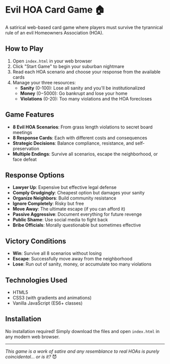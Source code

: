 # Evil HOA Card Game 🏠

A satirical web-based card game where players must survive the tyrannical rule of an evil Homeowners Association (HOA).

## How to Play

1. Open `index.html` in your web browser
2. Click "Start Game" to begin your suburban nightmare
3. Read each HOA scenario and choose your response from the available cards
4. Manage your three resources:
   - **Sanity** (0-100): Lose all sanity and you'll be institutionalized
   - **Money** ($0-$5000): Go bankrupt and lose your home
   - **Violations** (0-20): Too many violations and the HOA forecloses

## Game Features

- **8 Evil HOA Scenarios**: From grass length violations to secret board meetings
- **8 Response Cards**: Each with different costs and consequences
- **Strategic Decisions**: Balance compliance, resistance, and self-preservation
- **Multiple Endings**: Survive all scenarios, escape the neighborhood, or face defeat

## Response Options

- **Lawyer Up**: Expensive but effective legal defense
- **Comply Grudgingly**: Cheapest option but damages your sanity
- **Organize Neighbors**: Build community resistance
- **Ignore Completely**: Risky but free
- **Move Away**: The ultimate escape (if you can afford it)
- **Passive Aggressive**: Document everything for future revenge
- **Public Shame**: Use social media to fight back
- **Bribe Officials**: Morally questionable but sometimes effective

## Victory Conditions

- **Win**: Survive all 8 scenarios without losing
- **Escape**: Successfully move away from the neighborhood
- **Lose**: Run out of sanity, money, or accumulate too many violations

## Technologies Used

- HTML5
- CSS3 (with gradients and animations)
- Vanilla JavaScript (ES6+ classes)

## Installation

No installation required! Simply download the files and open `index.html` in any modern web browser.

---

*This game is a work of satire and any resemblance to real HOAs is purely coincidental... or is it?* 😈